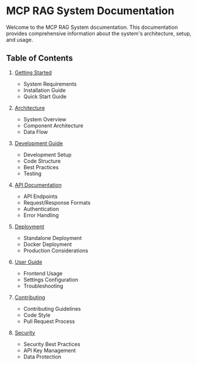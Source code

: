 # MCP RAG System Documentation

Welcome to the MCP RAG System documentation. This documentation provides comprehensive information about the system's architecture, setup, and usage.

## Table of Contents

1. [Getting Started](./getting-started.md)
   - System Requirements
   - Installation Guide
   - Quick Start Guide

2. [Architecture](./architecture.md)
   - System Overview
   - Component Architecture
   - Data Flow

3. [Development Guide](./development.md)
   - Development Setup
   - Code Structure
   - Best Practices
   - Testing

4. [API Documentation](./api.md)
   - API Endpoints
   - Request/Response Formats
   - Authentication
   - Error Handling

5. [Deployment](./deployment.md)
   - Standalone Deployment
   - Docker Deployment
   - Production Considerations

6. [User Guide](./user-guide.md)
   - Frontend Usage
   - Settings Configuration
   - Troubleshooting

7. [Contributing](./contributing.md)
   - Contributing Guidelines
   - Code Style
   - Pull Request Process

8. [Security](./security.md)
   - Security Best Practices
   - API Key Management
   - Data Protection 